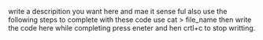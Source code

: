 write a descripition you want here and mae it sense ful also use the following steps to complete with these code use cat > file_name then write the code here while completing press eneter and hen crtl+c to stop writting.
